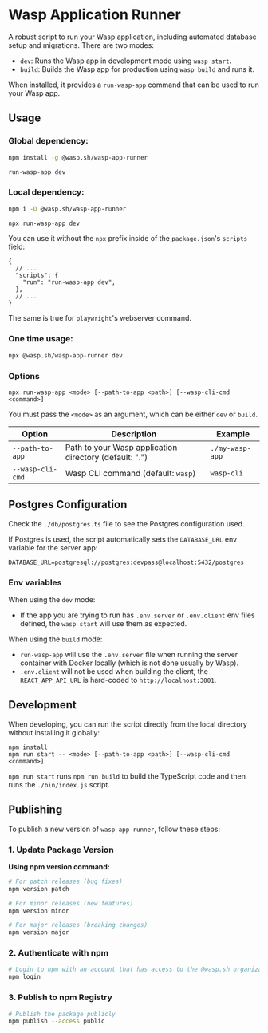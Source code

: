 # Wasp Application Runner

A robust script to run your Wasp application, including automated database setup and migrations. There are two modes:

- `dev`: Runs the Wasp app in development mode using `wasp start`.
- `build`: Builds the Wasp app for production using `wasp build` and runs it.

When installed, it provides a `run-wasp-app` command that can be used to run your Wasp app.

## Usage

### Global dependency:

```bash
npm install -g @wasp.sh/wasp-app-runner

run-wasp-app dev
```

### Local dependency:

```bash
npm i -D @wasp.sh/wasp-app-runner

npx run-wasp-app dev
```

You can use it without the `npx` prefix inside of the `package.json`'s `scripts` field:

```jsonc
{
  // ...
  "scripts": {
    "run": "run-wasp-app dev",
  },
  // ...
}
```

The same is true for `playwright`'s webserver command.

### One time usage:

```bash
npx @wasp.sh/wasp-app-runner dev
```

### Options

```
npx run-wasp-app <mode> [--path-to-app <path>] [--wasp-cli-cmd <command>]
```

You must pass the `<mode>` as an argument, which can be either `dev` or `build`.

| Option           | Description                                            | Example         |
| ---------------- | ------------------------------------------------------ | --------------- |
| `--path-to-app`  | Path to your Wasp application directory (default: ".") | `./my-wasp-app` |
| `--wasp-cli-cmd` | Wasp CLI command (default: `wasp`)                     | `wasp-cli`      |

## Postgres Configuration

Check the `./db/postgres.ts` file to see the Postgres configuration used.

If Postgres is used, the script automatically sets the `DATABASE_URL` env variable for the server app:

```
DATABASE_URL=postgresql://postgres:devpass@localhost:5432/postgres
```

### Env variables

When using the `dev` mode:

- If the app you are trying to run has `.env.server` or `.env.client` env files defined, the `wasp start` will use them as expected.

When using the `build` mode:

- `run-wasp-app` will use the `.env.server` file when running the server container with Docker locally (which is not done usually by Wasp).
- `.env.client` will not be used when building the client, the `REACT_APP_API_URL` is hard-coded to `http://localhost:3001`.

## Development

When developing, you can run the script directly from the local directory without installing it globally:

```
npm install
npm run start -- <mode> [--path-to-app <path>] [--wasp-cli-cmd <command>]
```

`npm run start` runs `npm run build` to build the TypeScript code and then runs the `./bin/index.js` script.

## Publishing

To publish a new version of `wasp-app-runner`, follow these steps:

### 1. Update Package Version

**Using npm version command:**

```bash
# For patch releases (bug fixes)
npm version patch

# For minor releases (new features)
npm version minor

# For major releases (breaking changes)
npm version major
```

### 2. Authenticate with npm

```bash
# Login to npm with an account that has access to the @wasp.sh organization
npm login
```

### 3. Publish to npm Registry

```bash
# Publish the package publicly
npm publish --access public
```

